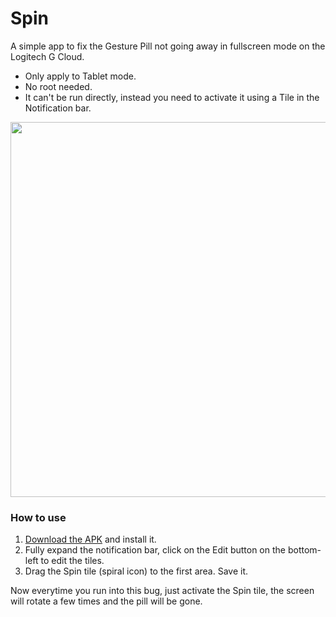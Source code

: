 # Spin
A simple app to fix the Gesture Pill not going away in fullscreen mode on the Logitech G Cloud.  
- Only apply to Tablet mode.
- No root needed.
- It can't be run directly, instead you need to activate it using a Tile in the Notification bar.  

<img width="600" src="https://github.com/redphx/android-spin/assets/96280/21b20011-dfdb-49a7-9c3e-8aec1fe2cc43">

### How to use
1. [Download the APK](https://github.com/redphx/android-spin/releases/) and install it.
2. Fully expand the notification bar, click on the Edit button on the bottom-left to edit the tiles.
3. Drag the Spin tile (spiral icon) to the first area. Save it.

Now everytime you run into this bug, just activate the Spin tile, the screen will rotate a few times and the pill will be gone.
